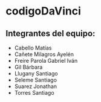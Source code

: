 # codigoDaVinci
## Integrantes del equipo: 

- Cabello Matías
- Cañete Milagros Ayelén
- Freire Parola Gabriel Iván
- Gil Bárbara
- Llugany Santiago
- Seleme Santiago
- Suarez Jonathan
- Torres Santiago
